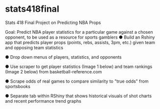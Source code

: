 # stats418final
Stats 418 Final Project on Predicting NBA Props

Goal: Predict NBA player statistics for a particular game against a chosen opponent, to
be used as a resource for sports gamblers
● Build an Rshiny app that predicts player props (points, rebs, assists, 3pm, etc.)
given team and opposing team statistics

● Drop down menus of players, statistics, and opponents

● Use scraper to get player statistics (Image 1 below)  and team rankings (Image 2
below) from basketball-reference.com

● Scrape odds of real games to compare similarity to "true odds" from sportsbooks

● Separate tab within RShiny that shows historical visuals of shot charts and recent
performance trend graphs
